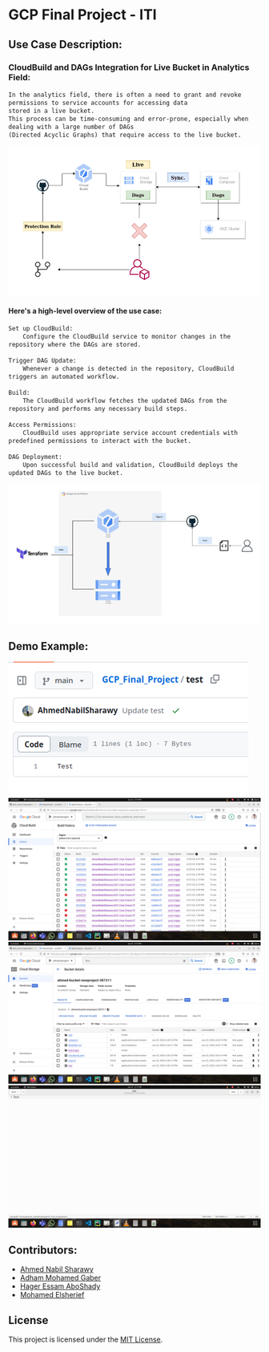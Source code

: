 # GCP Final Project - ITI
## Use Case Description: 
### CloudBuild and DAGs Integration for Live Bucket in Analytics Field:

    In the analytics field, there is often a need to grant and revoke permissions to service accounts for accessing data 
    stored in a live bucket. 
    This process can be time-consuming and error-prone, especially when dealing with a large number of DAGs 
    (Directed Acyclic Graphs) that require access to the live bucket.

![Project UseCase](useCase.png)

#### Here's a high-level overview of the use case:

    Set up CloudBuild: 
        Configure the CloudBuild service to monitor changes in the repository where the DAGs are stored.

    Trigger DAG Update: 
        Whenever a change is detected in the repository, CloudBuild triggers an automated workflow.

    Build: 
        The CloudBuild workflow fetches the updated DAGs from the repository and performs any necessary build steps.

    Access Permissions:
        CloudBuild uses appropriate service account credentials with predefined permissions to interact with the bucket.

    DAG Deployment: 
        Upon successful build and validation, CloudBuild deploys the updated DAGs to the live bucket.


![Project Diagram](Diagram.jpeg)
## Demo Example:
![Project Demo-1](Demo/1.png)
![Project Demo-2](Demo/2.png)
![Project Demo-3](Demo/3.png)
![Project Demo-4](Demo/4.png)


## Contributors:
- [Ahmed Nabil Sharawy](https://www.linkedin.com/in/ahmed-nabil-sharawy-149880104/)
- [Adham Mohamed Gaber](https://www.linkedin.com/in/adhammgaber/)
- [Hager Essam AboShady](https://www.linkedin.com/in/hager-aboshady/)
- [Mohamed Elsherief](###)

## License
This project is licensed under the [MIT License](LICENSE).
